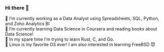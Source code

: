 ### Hi there 👋
🔭 I’m currently working as a Data Analyst using Spreadsheets, SQL, Python, and Zoho Analytics BI
<br>
🌱 I’m currently learning Data Science in Coursera and reading books about Data Science!
<br>
🦀 In my spare time I'm trying to learn Rust, C, and Go. 
<br>
🐧 Linux is my favorite OS ever! I am also interested in learning FreeBSD 😈


<!--
**DavidBoh/DavidBoh** is a ✨ _special_ ✨ repository because its `README.md` (this file) appears on your GitHub profile.

Here are some ideas to get you started:


- 
- 👯 I’m looking to collaborate on ...
- 🤔 I’m looking for help with ...
- 💬 Ask me about ...
- 📫 How to reach me: ...
- 😄 Pronouns: ...
- ⚡ Fun fact: ...
-->

